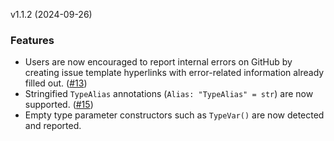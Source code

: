 v1.1.2 (2024-09-26)

### Features

- Users are now encouraged to report internal errors on GitHub by creating issue template hyperlinks with error-related information already filled out. ([#13](https://github.com/yowoda/autopep695/issues/13))
- Stringified `TypeAlias` annotations (`Alias: "TypeAlias" = str`) are now supported. ([#15](https://github.com/yowoda/autopep695/issues/15))
- Empty type parameter constructors such as `TypeVar()` are now detected and reported.
